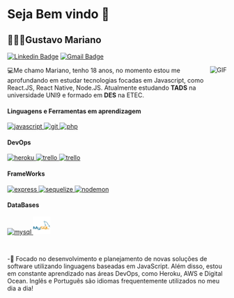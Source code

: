 #  Seja Bem vindo 👋

## 👨🏻‍💻Gustavo Mariano

[![Linkedin Badge](https://img.shields.io/badge/-LinkedIn-blue?style=flat-square&logo=Linkedin&logoColor=white&link=https://www.linkedin.com/in/breno-mendes-moura-1b11341a2/)](https://www.linkedin.com/in/gustavomariano232120/)
[![Gmail Badge](https://img.shields.io/badge/-Gmail-c14438?style=flat-square&logo=Gmail&logoColor=white&link=mailto:bmoura.profissional@gmail.com)](mailto:gustavomarianosoares@gmail.com)

<img align="right" alt="GIF" height="160px" src="https://media.giphy.com/media/AFdcYElkoNAUE/giphy.gif"/>

💻Me chamo Mariano, tenho 18 anos, no momento estou me aprofundando em estudar tecnologias focadas em Javascript, como React.JS, React Native, Node.JS. Atualmente estudando **TADS** na universidade UNI9 e formado em **DES** na ETEC.





#### Linguagens e Ferramentas em aprendizagem 
<p align="left"> <a href="https://www.w3schools.com/js/default.asp" target="_blank"> <img src="https://raw.githubusercontent.com/jmnote/z-icons/master/svg/javascript.svg" alt="javascript" width="40" height="40"/> </a><a href="https://www.w3schools.com/git/default.asp" target="_blank"> <img src="https://raw.githubusercontent.com/jmnote/z-icons/master/svg/git.svg" alt="git" width="40" height="40"/>
 <a href="https://www.w3schools.com/php/default.asp" target="_blank"> <img src="https://raw.githubusercontent.com/jmnote/z-icons/master/svg/php.svg" alt="php" width="40" height="40"/> </a></a> </p>
 

#### DevOps
<p align="left"><a href="https://www.heroku.com" target="_blank"> <img src="https://www.vectorlogo.zone/logos/heroku/heroku-icon.svg" alt="heroku" width="40" height="40"/> </a><a href="https://trello.com" target="_blank"> <img src="https://www.vectorlogo.zone/logos/trello/trello-icon.svg" alt="trello" width="40" height="40"/> </a><a href="https://aws.amazon.com/pt/" target="_blank"> <img src="https://www.vectorlogo.zone/logos/amazon_aws/amazon_aws-icon.svg" alt="trello" width="40" height="40"/></a>
</p>

#### FrameWorks
<p align="left"><a href="" target="_blank"> <img src="https://www.vectorlogo.zone/logos/expressjs/expressjs-ar21.svg" alt="express" width="60" height="60"/> </a><a href="" target="_blank"> <img src="https://www.vectorlogo.zone/logos/sequelizejs/sequelizejs-ar21.svg" alt="sequelize" width="60" height="60"/> </a>
<a href="" target="_blank"> <img src="https://www.vectorlogo.zone/logos/nodemonio/nodemonio-ar21.svg" alt="nodemon" width="60" height="60"/> </a>
</p>

#### DataBases
<p align="left"><a href="https://www.mysql.com/" target="_blank"> <img src="https://www.vectorlogo.zone/logos/mongodb/mongodb-icon.svg" alt="mysql" width="40" height="40"/> </a> <a href="https://www.mysql.com/" target="_blank"> <img src="https://raw.githubusercontent.com/devicons/devicon/master/icons/mysql/mysql-original-wordmark.svg" alt="mysql" width="40" height="40"/> </a></p>




<br>


-📡 Focado no desenvolvimento e planejamento de novas soluções de software utilizando linguagens baseadas em JavaScript. Além disso, estou em constante aprendizado nas áreas DevOps, como Heroku, AWS e Digital Ocean. Inglês e Português são idiomas frequentemente utilizados no meu dia a dia!
